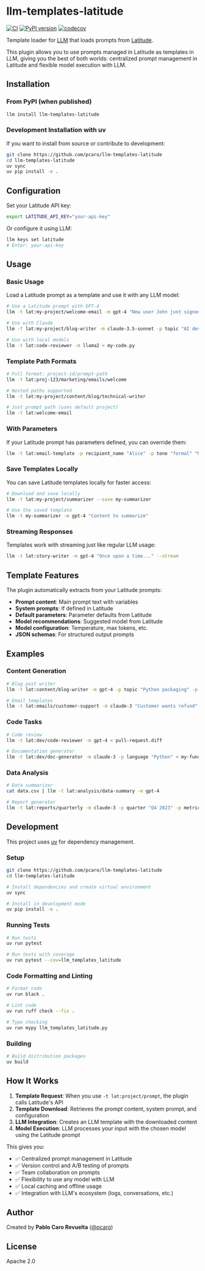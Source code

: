 # llm-templates-latitude

[![CI](https://github.com/pcaro/llm-templates-latitude/workflows/CI/badge.svg)](https://github.com/pcaro/llm-templates-latitude/actions)
[![PyPI version](https://badge.fury.io/py/llm-templates-latitude.svg)](https://badge.fury.io/py/llm-templates-latitude)
[![codecov](https://codecov.io/gh/pcaro/llm-templates-latitude/branch/main/graph/badge.svg)](https://codecov.io/gh/pcaro/llm-templates-latitude)

Template loader for [LLM](https://llm.datasette.io/) that loads prompts from [Latitude](https://latitude.so/).

This plugin allows you to use prompts managed in Latitude as templates in LLM, giving you the best of both worlds: centralized prompt management in Latitude and flexible model execution with LLM.

## Installation

### From PyPI (when published)

```bash
llm install llm-templates-latitude
```

### Development Installation with uv

If you want to install from source or contribute to development:

```bash
git clone https://github.com/pcaro/llm-templates-latitude
cd llm-templates-latitude
uv sync
uv pip install -e .
```

## Configuration

Set your Latitude API key:

```bash
export LATITUDE_API_KEY="your-api-key"
```

Or configure it using LLM:

```bash
llm keys set latitude
# Enter: your-api-key
```

## Usage

### Basic Usage

Load a Latitude prompt as a template and use it with any LLM model:

```bash
# Use a Latitude prompt with GPT-4
llm -t lat:my-project/welcome-email -m gpt-4 "New user John just signed up"

# Use with Claude
llm -t lat:my-project/blog-writer -m claude-3.5-sonnet -p topic "AI development" "Write an article"

# Use with local models
llm -t lat:code-reviewer -m llama2 < my-code.py
```

### Template Path Formats

```bash
# Full format: project-id/prompt-path
llm -t lat:proj-123/marketing/emails/welcome

# Nested paths supported
llm -t lat:my-project/content/blog/technical-writer

# Just prompt path (uses default project)
llm -t lat:welcome-email
```

### With Parameters

If your Latitude prompt has parameters defined, you can override them:

```bash
llm -t lat:email-template -p recipient_name "Alice" -p tone "formal" "Meeting cancelled"
```

### Save Templates Locally

You can save Latitude templates locally for faster access:

```bash
# Download and save locally
llm -t lat:my-project/summarizer --save my-summarizer

# Use the saved template
llm -t my-summarizer -m gpt-4 "Content to summarize"
```

### Streaming Responses

Templates work with streaming just like regular LLM usage:

```bash
llm -t lat:story-writer -m gpt-4 "Once upon a time..." --stream
```

## Template Features

The plugin automatically extracts from your Latitude prompts:

- **Prompt content**: Main prompt text with variables
- **System prompts**: If defined in Latitude
- **Default parameters**: Parameter defaults from Latitude
- **Model recommendations**: Suggested model from Latitude
- **Model configuration**: Temperature, max tokens, etc.
- **JSON schemas**: For structured output prompts

## Examples

### Content Generation

```bash
# Blog post writer
llm -t lat:content/blog-writer -m gpt-4 -p topic "Python packaging" -p audience "developers"

# Email templates
llm -t lat:emails/customer-support -m claude-3 "Customer wants refund"
```

### Code Tasks

```bash
# Code review
llm -t lat:dev/code-reviewer -m gpt-4 < pull-request.diff

# Documentation generator
llm -t lat:dev/doc-generator -m claude-3 -p language "Python" < my-function.py
```

### Data Analysis

```bash
# Data summarizer
cat data.csv | llm -t lat:analysis/data-summary -m gpt-4

# Report generator
llm -t lat:reports/quarterly -m claude-3 -p quarter "Q4 2023" -p metrics "revenue,users"
```

## Development

This project uses [uv](https://docs.astral.sh/uv/) for dependency management.

### Setup

```bash
git clone https://github.com/pcaro/llm-templates-latitude
cd llm-templates-latitude

# Install dependencies and create virtual environment
uv sync

# Install in development mode
uv pip install -e .
```

### Running Tests

```bash
# Run tests
uv run pytest

# Run tests with coverage
uv run pytest --cov=llm_templates_latitude
```

### Code Formatting and Linting

```bash
# Format code
uv run black .

# Lint code
uv run ruff check --fix .

# Type checking
uv run mypy llm_templates_latitude.py
```

### Building

```bash
# Build distribution packages
uv build
```

## How It Works

1. **Template Request**: When you use `-t lat:project/prompt`, the plugin calls Latitude's API
2. **Template Download**: Retrieves the prompt content, system prompt, and configuration
3. **LLM Integration**: Creates an LLM template with the downloaded content
4. **Model Execution**: LLM processes your input with the chosen model using the Latitude prompt

This gives you:
- ✅ Centralized prompt management in Latitude
- ✅ Version control and A/B testing of prompts
- ✅ Team collaboration on prompts
- ✅ Flexibility to use any model with LLM
- ✅ Local caching and offline usage
- ✅ Integration with LLM's ecosystem (logs, conversations, etc.)

## Author

Created by **Pablo Caro Revuelta** ([@pcaro](https://github.com/pcaro))

## License

Apache 2.0
